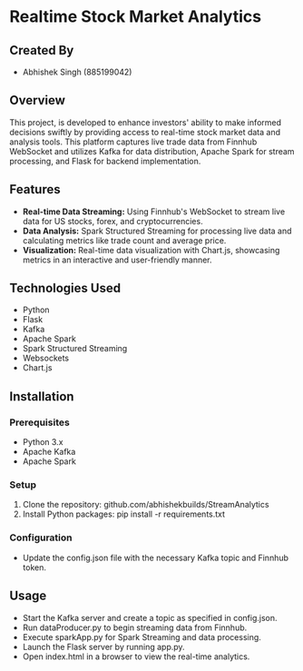 # Realtime Stock Market Analytics

## Created By 
- Abhishek Singh (885199042)
  
## Overview
This project, is developed to enhance investors' ability to make informed decisions swiftly by providing access to real-time stock market data and analysis tools. This platform captures live trade data from Finnhub WebSocket and utilizes Kafka for data distribution, Apache Spark for stream processing, and Flask for backend implementation.

## Features
- **Real-time Data Streaming:** Using Finnhub's WebSocket to stream live data for US stocks, forex, and cryptocurrencies.
- **Data Analysis:** Spark Structured Streaming for processing live data and calculating metrics like trade count and average price.
- **Visualization:** Real-time data visualization with Chart.js, showcasing metrics in an interactive and user-friendly manner.

## Technologies Used
- Python
- Flask
- Kafka
- Apache Spark
- Spark Structured Streaming
- Websockets
- Chart.js

## Installation

### Prerequisites
- Python 3.x
- Apache Kafka
- Apache Spark

### Setup
1. Clone the repository: github.com/abhishekbuilds/StreamAnalytics
2. Install Python packages: pip install -r requirements.txt

### Configuration
- Update the config.json file with the necessary Kafka topic and Finnhub token.

## Usage
- Start the Kafka server and create a topic as specified in config.json.
- Run dataProducer.py to begin streaming data from Finnhub.
- Execute sparkApp.py for Spark Streaming and data processing.
- Launch the Flask server by running app.py.
- Open index.html in a browser to view the real-time analytics.
